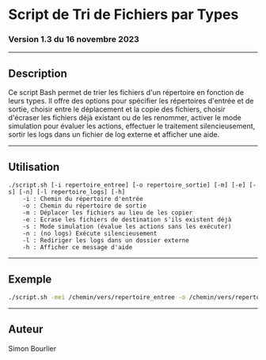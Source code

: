 # Script de Tri de Fichiers par Types
### Version 1.3 du 16 novembre 2023

---

## Description

Ce script Bash permet de trier les fichiers d'un répertoire en fonction de leurs types.
Il offre des options pour spécifier les répertoires d'entrée et de sortie, choisir entre le déplacement et la copie des fichiers,
choisir d'écraser les fichiers déjà existant ou de les renommer, activer le mode simulation pour évaluer les actions,
effectuer le traitement silencieusement, sortir les logs dans un fichier de log externe et afficher une aide.

---

## Utilisation

```
./script.sh [-i repertoire_entree] [-o repertoire_sortie] [-m] [-e] [-s] [-n] [-l repertoire_logs] [-h]
    -i : Chemin du répertoire d'entrée
    -o : Chemin du répertoire de sortie
    -m : Déplacer les fichiers au lieu de les copier
    -e : Ecrase les fichiers de destination s'ils existent déjà
    -s : Mode simulation (évalue les actions sans les exécuter)
    -n : (no logs) Exécute silencieusement
    -l : Rediriger les logs dans un dossier externe
    -h : Afficher ce message d'aide
```

---

## Exemple

```bash
./script.sh -mei /chemin/vers/repertoire_entree -o /chemin/vers/repertoire_sortie -l ./vers/logs
```

---

## Auteur

Simon Bourlier
